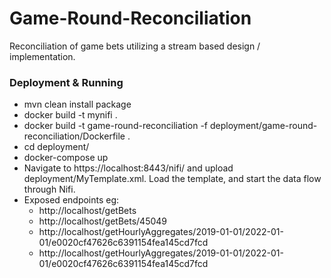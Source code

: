 # Game-Round-Reconciliation
Reconciliation of game bets utilizing a stream based design / implementation.

### Deployment & Running
- mvn clean install package
- docker build -t mynifi .
- docker build -t game-round-reconciliation -f deployment/game-round-reconciliation/Dockerfile .
- cd deployment/
- docker-compose up
- Navigate to https://localhost:8443/nifi/ and upload deployment/MyTemplate.xml. Load the template, and start the data flow through Nifi.
- Exposed endpoints eg:
  - http://localhost/getBets
  - http://localhost/getBets/45049
  - http://localhost/getHourlyAggregates/2019-01-01/2022-01-01/e0020cf47626c6391154fea145cd7fcd
  - http://localhost/getHourlyAggregates/2019-01-01/2022-01-01/e0020cf47626c6391154fea145cd7fcd
